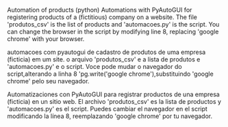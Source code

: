 Automation of products (python)
Automations with PyAutoGUI for registering products of a (fictitious) company on a website. The file 'produtos_csv' is the list of products and 'automacoes.py' is the script. You can change the browser in the script by modifying line 8, replacing 'google chrome' with your browser.

automacoes com pyautogui de cadastro de produtos de uma empresa (ficticia) em um site. o arquivo 'produtos_csv' e a lista de produtos e 'automacoes.py' e o script. Voce pode mudar o navegador do script,alterando a linha 8 'pg.write('google chrome'),substituindo 'google chrome' pelo seu navegador.

Automatizaciones con PyAutoGUI para registrar productos de una empresa (ficticia) en un sitio web. El archivo 'produtos_csv' es la lista de productos y 'automacoes.py' es el script. Puedes cambiar el navegador en el script modificando la línea 8, reemplazando 'google chrome' por tu navegador.
